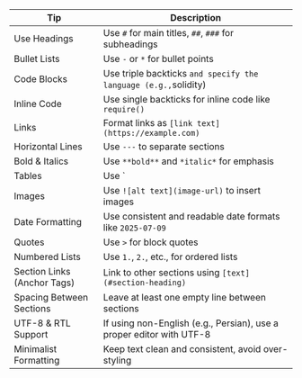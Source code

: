 | Tip                           | Description                                                                 |
|------------------------------|-----------------------------------------------------------------------------|
| Use Headings                 | Use `#` for main titles, `##`, `###` for subheadings                        |
| Bullet Lists                 | Use `-` or `*` for bullet points                                            |
| Code Blocks                  | Use triple backticks ``` and specify the language (e.g., ```solidity)      |
| Inline Code                  | Use single backticks for inline code like `require()`                      |
| Links                        | Format links as `[link text](https://example.com)`                         |
| Horizontal Lines             | Use `---` to separate sections                                             |
| Bold & Italics               | Use `**bold**` and `*italic*` for emphasis                                  |
| Tables                       | Use `|` and `-` to structure tables; align columns properly                 |
| Images                       | Use `![alt text](image-url)` to insert images                              |
| Date Formatting              | Use consistent and readable date formats like `2025-07-09`                 |
| Quotes                       | Use `>` for block quotes                                                   |
| Numbered Lists               | Use `1.`, `2.`, etc., for ordered lists                                    |
| Section Links (Anchor Tags)  | Link to other sections using `[text](#section-heading)`                   |
| Spacing Between Sections     | Leave at least one empty line between sections                             |
| UTF-8 & RTL Support          | If using non-English (e.g., Persian), use a proper editor with UTF-8       |
| Minimalist Formatting        | Keep text clean and consistent, avoid over-styling                         |
